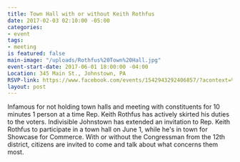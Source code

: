 ```yaml
---
title: Town Hall with or without Keith Rothfus
date: 2017-02-03 02:10:00 -05:00
categories:
- event
tags:
- meeting
is featured: false
main-image: "/uploads/Rothfus%20Town%20Hall.jpg"
event-start-date: 2017-06-01 18:00:00 -04:00
Location: 345 Main St., Johnstown, PA
RSVP-link: https://www.facebook.com/events/1542943292406857/?acontext=%7B%22source%22%3A5%2C%22page_id_source%22%3A353172031748570%2C%22action_history%22%3A[%7B%22surface%22%3A%22page%22%2C%22mechanism%22%3A%22main_list%22%2C%22extra_data%22%3A%22%7B%5C%22page_id%5C%22%3A353172031748570%2C%5C%22tour_id%5C%22%3Anull%7D%22%7D]%2C%22has_source%22%3Atrue%7D
layout: post
---
```


Infamous for not holding town halls and meeting with constituents for 10 minutes 1 person at a time Rep. Keith Rothfus has actively skirted his duties to the voters. Indivisible Johnstown has extended an invitation to Rep. Keith Rothfus to participate in a town hall on June 1, while he's in town for Showcase for Commerce.  With or without the Congressman from the 12th district, citizens are invited to come and talk about what concerns them most.